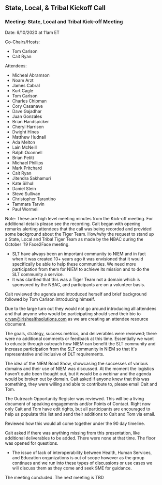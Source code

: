 ## State, Local, & Tribal Kickoff Call

### Meeting: State, Local and Tribal Kick-off Meeting

Date: 6/10/2020 at 11am ET

Co-Chairs/Hosts: 

- Tom Carlson
- Cait Ryan

Attendees:

- Micheal Abramson
- Noam Arzt
- James Cabral
- Kurt Cagle
- Tom Carlson
- Charles Chipman
- Cory Casanave
- Dave Gajadhar
- Juan Gonzales
- Brian Handspicker
- Cheryl Harrison
- Dwight Hines
- Matthew Hudnall
- Ada Melton
- Lain McNeill
- Ralph Oconnell
- Brian Petitt
- Michael Phillips
- Mark Pritchard
- Cait Ryan
- Jitendra Sakhamuri
- Kate Silhol
- Daniel Stein
- Steve Sullivan
- Christopher Tarantino
- Tammara Tarvin
- Paul Wormeli


Note: These are high level meeting minutes from the Kick-off meeting. For additional details please see the recording.
Cait began with opening remarks alerting attendees that the call was being recorded and provided some background about the Tiger Team. How/why the request to stand up a State, Local and Tribal Tiger Team as made by the NBAC during the October ’19 Face2Face meeting. 

-	SLT have always been an important community to NIEM and in fact when it was created 10+ years ago it was envisioned that it would specifically be able to help these communities. We need more participation from them for NIEM to achieve its mission and to do the SLT community a service.
-	It was clarified that this was a Tiger Team not a domain which is sponsored by the NBAC, and participants are on a volunteer basis.

Cait reviewed the agenda and introduced herself and brief background followed by Tom Carlson introducing himself.

Due to the large turn out they would not go around introducing all attendees and that anyone who would be participating should send their bio to [cryan@irishealthsolutions.com](mailto:cryan@irishealthsolutions.com) as we are creating an attendee resource document.

The goals, strategy, success metrics, and deliverables were reviewed; there were no additional comments or feedback at this time. Essentially we want to educate through outreach how NIEM can benefit the SLT community and increase participation from the SLT community in NIEM so that it's representative and inclusive of DLT requirements.

The idea of the NIEM Road Show, showcasing the successes of various domains and their use of NIEM was discussed. At the moment the logistics haven’t quite been thought out, but it would be a webinar and the agenda would be broken out by domain. Cait asked if anyone knew that this was something, they were willing and able to contribute to, please email Cait and Tom.

The Outreach Opportunity Register was reviewed. This will be a living document of speaking engagements and/or Points of Contact. Right now only Cait and Tom have edit rights, but all participants are encouraged to help us populate this list and send their additions to Cait and Tom via email.

Reviewed how this would all come together under the 90 day timeline.

Cait asked if there was anything missing from this presentation, like additional deliverables to be added. There were none at that time. The floor was opened for questions.

-	The issue of lack of interoperability between Health, Human Services, and Education organizations is out of scope however as the group continues and we run into these types of discussions or use cases we will discuss them as they come and seek SME for guidance.

The meeting concluded. The next meeting is TBD
